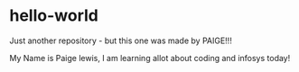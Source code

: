# hello-world
Just another repository - but this one was made by PAIGE!!! 

My Name is Paige lewis, I am learning allot about coding and infosys today!
